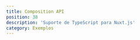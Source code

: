 ```yaml
---
title: Composition API
position: 38
description: 'Suporte de TypeScript para Nuxt.js'
category: Exemplos
---
```



<Example name="composition-api/minimal" />
